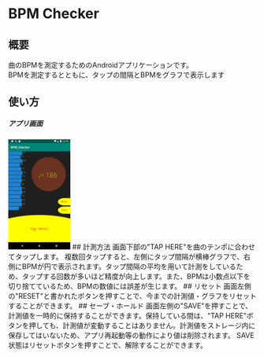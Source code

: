 # BPM Checker  
## 概要  
曲のBPMを測定するためのAndroidアプリケーションです。  
BPMを測定するとともに、タップの間隔とBPMをグラフで表示します  
  
## 使い方  
##### アプリ画面 
<img src="https://github.com/pikohan-suzuki/BPM_Checker/blob/images/Screenshot_1557749945.png" width="25%">
## 計測方法  
画面下部の"TAP HERE"を曲のテンポに合わせてタップします。 
複数回タップすると、左側にタップ間隔が横棒グラフで、右側にBPMが円で表示されます。タップ間隔の平均を用いて計測をしているため、タップする回数が多いほど精度が向上します。また、BPMは小数点以下を切り捨てているため、BPMの数値には誤差が生じます。    
## リセット  
画面左側の"RESET"と書かれたボタンを押すことで、今までの計測値・グラフをリセットすることができます。   
## セーブ・ホールド  
画面左側の"SAVE"を押すことで、計測値を一時的に保持することができます。保持している間は、"TAP HERE"ボタンを押しても、計測値が変動することはありません。計測値をストレージ内に保存してはいないため、アプリ再起動等の動作により値は削除されます。 
SAVE状態はリセットボタンを押すことで、解除することができます。

